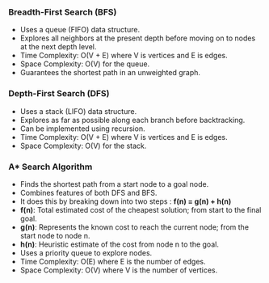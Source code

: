 ### Breadth-First Search (BFS)
- Uses a queue (FIFO) data structure.
- Explores all neighbors at the present depth before moving on to nodes at the next depth level.
- Time Complexity: O(V + E) where V is vertices and E is edges.
- Space Complexity: O(V) for the queue.
- Guarantees the shortest path in an unweighted graph.

### Depth-First Search (DFS)
- Uses a stack (LIFO) data structure.
- Explores as far as possible along each branch before backtracking.
- Can be implemented using recursion.
- Time Complexity: O(V + E) where V is vertices and E is edges.
- Space Complexity: O(V) for the stack.

### A* Search Algorithm
- Finds the shortest path from a start node to a goal node.
- Combines features of both DFS and BFS.
- It does this by breaking down into two steps : **f(n) = g(n) + h(n)**
- **f(n)**: Total estimated cost of the cheapest solution; from start to the final goal.
- **g(n)**: Represents the known cost to reach the current node; from the start node to node n.
- **h(n)**: Heuristic estimate of the cost from node n to the goal.
- Uses a priority queue to explore nodes.
- Time Complexity: O(E) where E is the number of edges.
- Space Complexity: O(V) where V is the number of vertices.